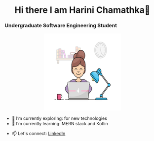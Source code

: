 ### <h1 align ="center"> Hi there I am Harini Chamathka👋</h1>
### <p>Undergraduate Software Engineering Student</p>

<!-- ![Harini chamathka](http://raw.githubusercontent.com/IT21269134/IT21269134/main/girl.gif){width=500 height=500} -->

<p align ="center"> 
<img style="float: center"  alt="drawing" src="girl.gif"  width="250px" height="250px">
</p>


- 🔭 I’m currently exploring: for new technologies
- 🌱 I’m currently learning: MERN stack and Kotlin
<!-- - 👯 I’m looking to collaborate on ...
- 🤔 I’m looking for help with ...
- 💬 Ask me about ... -->
- 📫 Let's connect: [LinkedIn](www.linkedin.com/in/harini-chamathka-kumbukgolla)
<!-- - 😄 Pronouns: ...
- ⚡ Fun fact: ... -->



